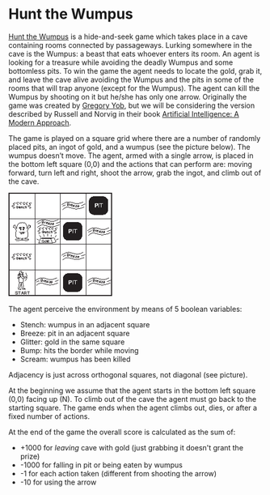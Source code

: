 # Hunt the Wumpus

[Hunt the Wumpus](https://en.wikipedia.org/wiki/Hunt_the_Wumpus) is a hide-and-seek game which takes place in a cave containing rooms connected by passageways. Lurking somewhere in the cave is the Wumpus: a beast that eats whoever enters its room. An agent is looking for a treasure while avoiding the deadly Wumpus and some bottomless pits. To win the game the agent needs to locate the gold, grab it, and leave the cave alive avoiding the Wumpus and the pits in some of the rooms that will trap anyone (except for the Wumpus). The agent can kill the Wumpus by shooting on it but he/she has only one arrow. Originally the game was created by [Gregory Yob](https://www.atariarchives.org/bcc1/showpage.php?page=247), but we will be considering the version described by Russell and Norvig in their book [Artificial Intelligence: A Modern Approach](http://aima.cs.berkeley.edu/).

The game is played on a square grid where there are a number of randomly placed pits, an ingot of gold, and a wumpus (see the picture below). The wumpus doesn’t move. The agent, armed with a single arrow, is placed in the bottom left square (0,0) and the actions that can perform are: moving forward, turn left and right, shoot the arrow, grab the ingot, and climb out of the cave.

![Wumpus world](assets/wumpus-world.png)

The agent perceive the environment by means of 5 boolean variables:

- Stench: wumpus in an adjacent square
- Breeze: pit in an adjacent square
- Glitter: gold in the same square
- Bump: hits the border while moving
- Scream: wumpus has been killed

Adjacency is just across orthogonal squares, not diagonal (see picture).

At the beginning we assume that the agent starts in the bottom left square (0,0) facing up (N).
To climb out of the cave the agent must go back to the starting square. The game ends when the agent climbs out, dies, or after a fixed number of actions.

At the end of the game the overall score is calculated as the sum of:

- +1000 for _leaving_ cave with gold (just grabbing it doesn't grant the prize)
- -1000 for falling in pit or being eaten by wumpus
- -1 for each action taken (different from shooting the arrow)
- -10 for using the arrow
